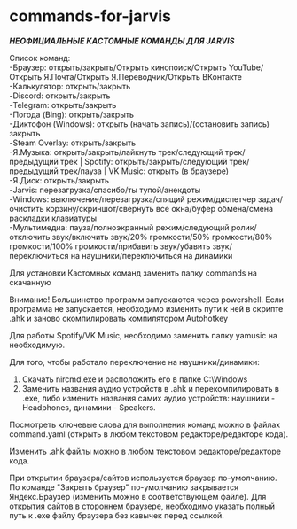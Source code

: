 # commands-for-jarvis

***НЕОФИЦИАЛЬНЫЕ КАСТОМНЫЕ КОМАНДЫ ДЛЯ JARVIS***

Список команд:<br>
-Браузер: открыть/закрыть/Открыть кинопоиск/Открыть YouTube/Открыть Я.Почта/Открыть Я.Переводчик/Открыть ВКонтакте<br>
-Калькулятор: открыть/закрыть<br>
-Discord: открыть/закрыть<br>
-Telegram: открыть/закрыть<br>
-Погода (Bing): открыть/закрыть<br>
-Диктофон (Windows): открыть (начать запись)/(остановить запись) закрыть<br>
-Steam Overlay: открыть/закрыть<br>
-Я.Музыка: открыть/закрыть/лайкнуть трек/следующий трек/предыдущий трек | Spotify: открыть/закрыть/следующий трек/предыдущий трек/пауза | VK Music: открыть (в браузере)<br>
-Я.Диск: открыть/закрыть<br>
-Jarvis: перезагрузка/спасибо/ты тупой/анекдоты<br>
-Windows: выключение/перезагрузка/спящий режим/диспетчер задач/очистить корзину/скриншот/свернуть все окна/буфер обмена/смена раскладки клавиатуры<br>
-Мультимедиа: пауза/полноэкранный режим/следующий ролик/отключить звук/включить звук/20% громкости/50% громкости/80% громкости/100% громкости/прибавить звук/убавить звук/переключиться на наушники/переключиться на динамики<br>

Для установки Кастомных команд заменить папку commands на скачанную

Внимание! Большинство программ запускаются через powershell. Если программа не запускается, необходимо изменить пути к ней в скрипте .ahk и заново скомпилировать компилятором Autohotkey<br>

Для работы Spotify/VK Music, необходимо заменить папку yamusic на необходимую.<br>

Для того, чтобы работало переключение на наушники/динамики:<br>
1. Скачать nircmd.exe и расположить его в папке C:\Windows
2. Заменить названия аудио устройств в .ahk и перекомпилировать в .ехе, либо изменить названия самих аудио устройств: наушники - Headphones, динамики - Speakers.

Посмотреть ключевые слова для выполнения команд можно в файлах command.yaml (открыть в любом текстовом редакторе/редакторе кода).<br>

Изменить .ahk файлы можно в любом текстовом редакторе/редакторе кода.<br>

При открытии браузера/сайтов используется браузер по-умолчанию. По команде "Закрыть браузер" по-умолчанию закрывается Яндекс.Браузер (изменить можно в соответствующем файле). Для открытия сайтов в стороннем браузере, необходимо указать полный путь к .ехе файлу браузера без кавычек перед ссылкой.
